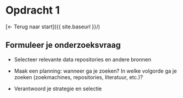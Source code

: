 # Opdracht 1

[← Terug naar start]({{ site.baseurl }}/)

## Formuleer je onderzoeksvraag

- Selecteer relevante data repositories en andere bronnen

- Maak een planning: wanneer ga je zoeken? In welke volgorde ga je zoeken (zoekmachines, repositories, literatuur, etc.)?

- Verantwoord je strategie en selectie

